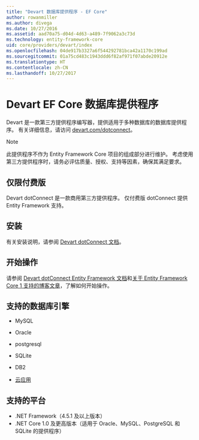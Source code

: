 ```yaml
---
title: "Devart 数据库提供程序 - EF Core"
author: rowanmiller
ms.author: divega
ms.date: 10/27/2016
ms.assetid: aad70a75-d04d-4d63-a489-7f9062a3c73d
ms.technology: entity-framework-core
uid: core/providers/devart/index
ms.openlocfilehash: 04de917b3327a6f544292781bca42a1170c199ad
ms.sourcegitcommit: 01a75cd483c1943ddd6f82af971f07abde20912e
ms.translationtype: HT
ms.contentlocale: zh-CN
ms.lasthandoff: 10/27/2017
---
```

# <a name="devart-ef-core-database-providers"></a>Devart EF Core 数据库提供程序

Devart 是一款第三方提供程序编写器，提供适用于多种数据库的数据库提供程序。 有关详细信息，请访问 [devart.com/dotconnect](https://www.devart.com/dotconnect/)。

> [!NOTE]  
> 此提供程序不作为 Entity Framework Core 项目的组成部分进行维护。 考虑使用第三方提供程序时，请务必评估质量、授权、支持等因素，确保其满足要求。

## <a name="paid-versions-only"></a>仅限付费版

Devart dotConnect 是一款商用第三方提供程序。 仅付费版 dotConnect 提供 Entity Framework 支持。

## <a name="install"></a>安装

有关安装说明，请参阅 [Devart dotConnect 文档](https://www.devart.com/dotconnect/)。

## <a name="get-started"></a>开始操作

请参阅 [Devart dotConnect Entity Framework 文档](https://www.devart.com/dotconnect/entityframework.html)和[关于 Entity Framework Core 1 支持的博客文章](http://blog.devart.com/entity-framework-core-1-entity-framework-7-support.html)，了解如何开始操作。

## <a name="supported-database-engines"></a>支持的数据库引擎

* MySQL

* Oracle

* postgresql

* SQLite

* DB2

* [云应用](https://www.devart.com/dotconnect/#cloud)

## <a name="supported-platforms"></a>支持的平台

* .NET Framework（4.5.1 及以上版本）
* .NET Core 1.0 及更高版本（适用于 Oracle、MySQL、PostgreSQL 和 SQLite 的提供程序）
